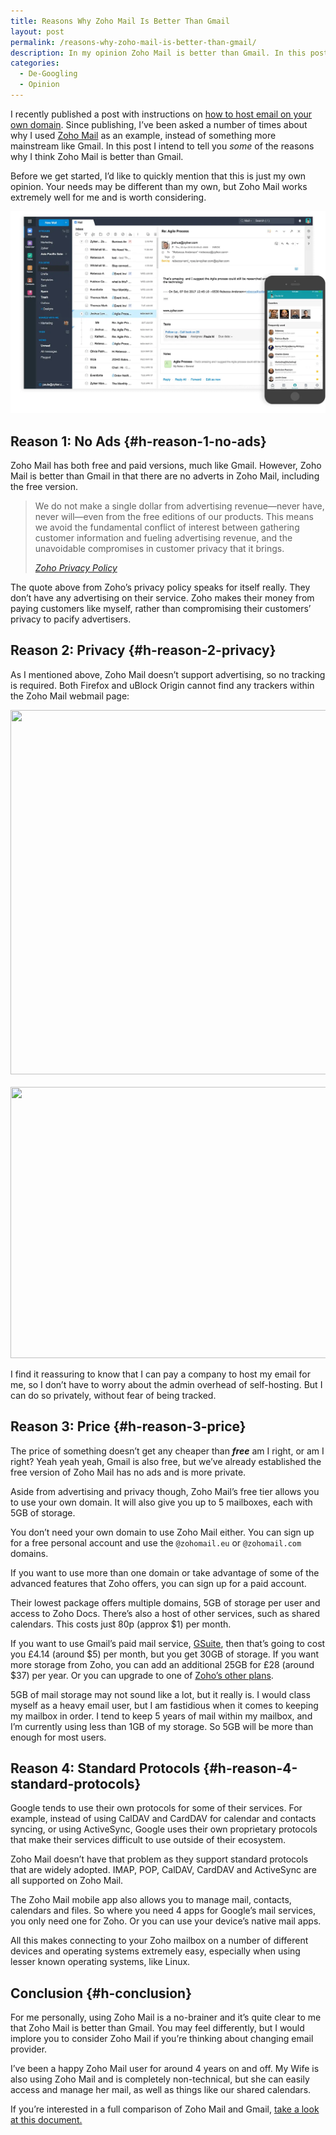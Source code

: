 ```yaml
---
title: Reasons Why Zoho Mail Is Better Than Gmail
layout: post
permalink: /reasons-why-zoho-mail-is-better-than-gmail/
description: In my opinion Zoho Mail is better than Gmail. In this post, I'm intend to provide a few reasons as to why I think this is the case.
categories:
  - De-Googling
  - Opinion
---
```

I recently published a post with instructions on [how to host email on your own domain](https://kevq.uk/how-to-host-email-with-your-own-domain/). Since publishing, I&#8217;ve been asked a number of times about why I used <a href="https://payments.zoho.eu/referral.do?ref=0868fcfae63fb0627f8b305437554f1162624507593b9c189f386f58e5abcfbb" target="_blank" rel="noreferrer noopener" aria-label="Zoho Mail (opens in a new tab)">Zoho Mail</a> as an example, instead of something more mainstream like Gmail. In this post I intend to tell you _some_ of the reasons why I think Zoho Mail is better than Gmail.

Before we get started, I&#8217;d like to quickly mention that this is just my own opinion. Your needs may be different than my own, but Zoho Mail works extremely well for me and is worth considering.

![Zoho Mail](/assets/images/zoho-mail.webp)

## Reason 1: No Ads {#h-reason-1-no-ads}

Zoho Mail has both free and paid versions, much like Gmail. However, Zoho Mail is better than Gmail in that there are no adverts in Zoho Mail, including the free version.

<blockquote class="wp-block-quote">
  <p>
    We do not make a single dollar from advertising revenue—never have, never will—even from the free editions of our products. This means we avoid the fundamental conflict of interest between gathering customer information and fueling advertising revenue, and the unavoidable compromises in customer privacy that it brings.
  </p>

  <cite><a rel="noreferrer noopener" aria-label="Zoho Privacy Policy (opens in a new tab)" href="https://www.zoho.com/privacy.html" target="_blank">Zoho Privacy Policy</a></cite>
</blockquote>

The quote above from Zoho&#8217;s privacy policy speaks for itself really. They don&#8217;t have any advertising on their service. Zoho makes their money from paying customers like myself, rather than compromising their customers&#8217; privacy to pacify advertisers.

## Reason 2: Privacy {#h-reason-2-privacy}

As I mentioned above, Zoho Mail doesn&#8217;t support advertising, so no tracking is required. Both Firefox and uBlock Origin cannot find any trackers within the Zoho Mail webmail page:

<div class="wp-block-image">
  <img loading="lazy" width="756" height="583" src="/assets/images/wp-images/2019/12/zoho-mail-trackers.jpg" alt="" class="wp-image-529" srcset="/assets/images/wp-images/2019/12/zoho-mail-trackers.jpg 756w, /assets/images/wp-images/2019/12/zoho-mail-trackers-300x231.jpg 300w" sizes="(max-width: 756px) 100vw, 756px" />
</div>
<br>
<div class="wp-block-image">
  <img loading="lazy" width="531" height="434" src="/assets/images/wp-images/2019/12/zoho-mail-ublock-origin.jpg" alt="" class="wp-image-530" srcset="/assets/images/wp-images/2019/12/zoho-mail-ublock-origin.jpg 531w, /assets/images/wp-images/2019/12/zoho-mail-ublock-origin-300x245.jpg 300w" sizes="(max-width: 531px) 100vw, 531px" />
</div>

I find it reassuring to know that I can pay a company to host my email for me, so I don&#8217;t have to worry about the admin overhead of self-hosting. But I can do so privately, without fear of being tracked.

## Reason 3: Price {#h-reason-3-price}

The price of something doesn&#8217;t get any cheaper than **_free_** am I right, or am I right? Yeah yeah yeah, Gmail is also free, but we&#8217;ve already established the free version of Zoho Mail has no ads and is more private.

Aside from advertising and privacy though, Zoho Mail&#8217;s free tier allows you to use your own domain. It will also give you up to 5 mailboxes, each with 5GB of storage.

You don&#8217;t need your own domain to use Zoho Mail either. You can sign up for a free personal account and use the `@zohomail.eu` or `@zohomail.com` domains.

If you want to use more than one domain or take advantage of some of the advanced features that Zoho offers, you can sign up for a paid account.

Their lowest package offers multiple domains, 5GB of storage per user and access to Zoho Docs. There&#8217;s also a host of other services, such as shared calendars. This costs just 80p (approx $1) per month.

If you want to use Gmail&#8217;s paid mail service, [GSuite](https://gsuite.google.co.uk/intl/en_uk/pricing.html), then that&#8217;s going to cost you £4.14 (around $5) per month, but you get 30GB of storage. If you want more storage from Zoho, you can add an additional 25GB for £28 (around $37) per year. Or you can upgrade to one of [Zoho&#8217;s other plans](https://www.zoho.com/mail/zohomail-pricing.html).

5GB of mail storage may not sound like a lot, but it really is. I would class myself as a heavy email user, but I am fastidious when it comes to keeping my mailbox in order. I tend to keep 5 years of mail within my mailbox, and I&#8217;m currently using less than 1GB of my storage. So 5GB will be more than enough for most users.

## Reason 4: Standard Protocols {#h-reason-4-standard-protocols}

Google tends to use their own protocols for some of their services. For example, instead of using CalDAV and CardDAV for calendar and contacts syncing, or using ActiveSync, Google uses their own proprietary protocols that make their services difficult to use outside of their ecosystem.

Zoho Mail doesn&#8217;t have that problem as they support standard protocols that are widely adopted. IMAP, POP, CalDAV, CardDAV and ActiveSync are all supported on Zoho Mail.

The Zoho Mail mobile app also allows you to manage mail, contacts, calendars and files. So where you need 4 apps for Google&#8217;s mail services, you only need one for Zoho. Or you can use your device&#8217;s native mail apps.

All this makes connecting to your Zoho mailbox on a number of different devices and operating systems extremely easy, especially when using lesser known operating systems, like Linux.

## Conclusion {#h-conclusion}

For me personally, using Zoho Mail is a no-brainer and it&#8217;s quite clear to me that Zoho Mail is better than Gmail. You may feel differently, but I would implore you to consider Zoho Mail if you&#8217;re thinking about changing email provider.

I&#8217;ve been a happy Zoho Mail user for around 4 years on and off. My Wife is also using Zoho Mail and is completely non-technical, but she can easily access and manage her mail, as well as things like our shared calendars.

If you&#8217;re interested in a full comparison of Zoho Mail and Gmail, <a href="https://www.zoho.com/sites/default/files/workplace/zoho-workplace-vs-gsuite.pdf" target="_blank" rel="noreferrer noopener" aria-label="take a look at this document. (opens in a new tab)">take a look at this document.</a>

